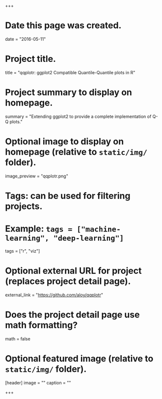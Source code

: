 +++
# Date this page was created.
date = "2016-05-11"

# Project title.
title = "qqplotr: ggplot2 Compatible Quantile-Quantile plots in R"

# Project summary to display on homepage.
summary = "Extending ggplot2 to provide a complete implementation of Q-Q plots."

# Optional image to display on homepage (relative to `static/img/` folder).
image_preview = "qqplotr.png"

# Tags: can be used for filtering projects.
# Example: `tags = ["machine-learning", "deep-learning"]`
tags = ["r", "viz"]

# Optional external URL for project (replaces project detail page).
external_link = "https://github.com/aloy/qqplotr"

# Does the project detail page use math formatting?
math = false

# Optional featured image (relative to `static/img/` folder).
[header]
image = ""
caption = ""

+++


